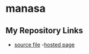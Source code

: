 # manasa
## My Repository Links
- [source file](https://github.com/manasagoriparthi)
-[hosted page](https://github.com/manasagoriparthi/manasa/edit/master/README.md)


